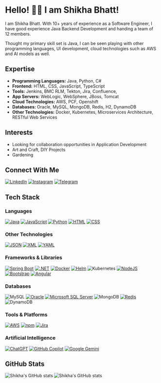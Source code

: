 # Hello! 👋🏻 I am Shikha Bhatt!

I am Shikha Bhatt. With 10+ years of experience as a Software Engineer, I have good experience Java Backend Development and handing a team of 12 members.

Thought my primary skill set is Java, I can be seen playing with other programming languages, UI development, cloud technologies such as AWS and AI models as well.

## Expertise

- **Programming Languages:** Java, Python, C#
- **Frontend:** HTML, CSS, JavaScript, TypeScript
- **Tools:** Jenkins, BMC RLM, Tekton, Jira, Confluence, 
- **App Servers:** WebLogic, WebSphere, JBoss, Tomcat
- **Cloud Technologies:** AWS, PCF, Openshift
- **Databases:** Oracle, MySQL, MongoDB, Redis, H2, DynamoDB
- **Other Technologies:** Docker, Kubernetes, Microservices Architecture, RESTful Web Services


## Interests

- Looking for collaboration opportunities in Application Development
- Art and Craft, DIY Projects
- Gardening

## Connect With Me

[![LinkedIn](https://custom-icon-badges.demolab.com/badge/LinkedIn-0A66C2?logo=linkedin-white&logoColor=fff)](https://www.linkedin.com/in/shikha-bhatt-17599280/)
[![Instagram](https://img.shields.io/badge/Instagram-%23E4405F.svg?logo=Instagram&logoColor=white)](https://instagram.com/shikhabhatt14)
[![Telegram](https://img.shields.io/badge/Telegram-2CA5E0?logo=telegram&logoColor=white)](https://t.me/shikhabhatt14)

## Tech Stack

### Languages
[![Java](https://img.shields.io/badge/Java-%23ED8B00.svg?logo=openjdk&logoColor=white)](#) [![JavaScript](https://img.shields.io/badge/JavaScript-F7DF1E?logo=javascript&logoColor=000)](#) [![Python](https://img.shields.io/badge/Python-3776AB?logo=python&logoColor=fff)](#) [![HTML](https://img.shields.io/badge/HTML-%23E34F26.svg?logo=html5&logoColor=white)](#) [![CSS](https://img.shields.io/badge/CSS-1572B6?logo=css3&logoColor=fff)](#)

### Other Technologies
[![JSON](https://img.shields.io/badge/JSON-000?logo=json&logoColor=fff)](#) [![XML](https://img.shields.io/badge/XML-767C52?logo=xml&logoColor=fff)](#) [![YAML](https://img.shields.io/badge/YAML-CB171E?logo=yaml&logoColor=fff)](#)

### Frameworks & Libraries
[![Spring Boot](https://img.shields.io/badge/Spring%20Boot-6DB33F?logo=springboot&logoColor=fff)](#) [![.NET](https://img.shields.io/badge/.NET-512BD4?logo=dotnet&logoColor=fff)](#) [![Docker](https://img.shields.io/badge/Docker-2496ED?logo=docker&logoColor=fff)](#) [![Helm](https://img.shields.io/badge/Helm-0F1689?logo=helm&logoColor=fff)](#) ![Kubernetes](https://img.shields.io/badge/Kubernetes-326CE5?logo=kubernetes&logoColor=fff) [![NodeJS](https://img.shields.io/badge/Node.js-6DA55F?logo=node.js&logoColor=white)](#) [![Bootstrap](https://img.shields.io/badge/Bootstrap-7952B3?logo=bootstrap&logoColor=fff)](#) [![Angular](https://img.shields.io/badge/Angular-%23DD0031.svg?logo=angular&logoColor=white)](#)

### Databases
![MySQL](https://img.shields.io/badge/MySQL-4479A1?logo=mysql&logoColor=fff) [![Oracle](https://custom-icon-badges.demolab.com/badge/Oracle-F80000?logo=oracle&logoColor=fff)](#) [![Microsoft SQL Server](https://custom-icon-badges.demolab.com/badge/Microsoft%20SQL%20Server-CC2927?logo=mssqlserver-white&logoColor=white)](#) ![MongoDB](https://img.shields.io/badge/MongoDB-%234ea94b.svg?logo=mongodb&logoColor=white) [![Redis](https://img.shields.io/badge/Redis-%23DD0031.svg?logo=redis&logoColor=white)](#) ![DynamoDB](https://img.shields.io/badge/DynamoDB-4053D6?logo=amazondynamodb&logoColor=fff)


### Tools & Platforms
[![AWS](https://img.shields.io/badge/AWS-%23FF9900.svg?logo=amazon-web-services&logoColor=white)](#) [![npm](https://img.shields.io/badge/npm-CB3837?logo=npm&logoColor=fff)](#) [![Jira](https://img.shields.io/badge/Jira-0052CC?logo=jira&logoColor=fff)](#)

### Artificial Intelligence
[![ChatGPT](https://img.shields.io/badge/ChatGPT-74aa9c?logo=openai&logoColor=white)](#) [![GitHub Copilot](https://img.shields.io/badge/GitHub%20Copilot-000?logo=githubcopilot&logoColor=fff)](#) [![Google Gemini](https://img.shields.io/badge/Google%20Gemini-886FBF?logo=googlegemini&logoColor=fff)](#)


## GitHub Stats

![Shikha's GitHub stats](http://github-profile-summary-cards.vercel.app/api/cards/repos-per-language?username=shikhabhatt14&theme=radical&exclude={exclude})
![Shikha's GitHub stats](http://github-profile-summary-cards.vercel.app/api/cards/most-commit-language?username=shikhabhatt14&theme=radical&exclude={exclude})
